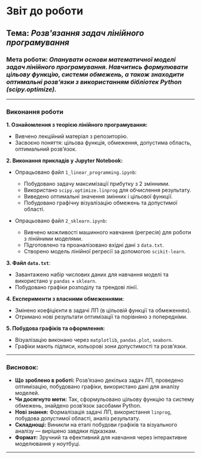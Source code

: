 # Звіт до роботи

## Тема: _Розв'язання задач лінійного програмування_

### Мета роботи: _Опанувати основи математичної моделі задач лінійного програмування. Навчитись формулювати цільову функцію, системи обмежень, а також знаходити оптимальні розв’язки з використанням бібліотек Python (scipy.optimize)._

---

### Виконання роботи

**1. Ознайомлення з теорією лінійного програмування:**
- Вивчено лекційний матеріал з репозиторію.
- Засвоєно поняття: цільова функція, обмеження, допустима область, оптимальний розв’язок.

**2. Виконання прикладів у Jupyter Notebook:**
- Опрацьовано файл `1_linear_programming.ipynb`:
  - Побудовано задачу максимізації прибутку з 2 змінними.
  - Використано `scipy.optimize.linprog` для обчислення результату.
  - Виведено оптимальні значення змінних і цільової функції.
  - Побудовано графічну візуалізацію обмежень та допустимої області.

- Опрацьовано файл `2_sklearn.ipynb`:
  - Вивчено можливості машинного навчання (регресія) для роботи з лінійними моделями.
  - Підготовлено та проаналізовано вхідні дані з `data.txt`.
  - Створено модель лінійної регресії за допомогою `scikit-learn`.

**3. Файл `data.txt`**:
- Завантажено набір числових даних для навчання моделі та використано у `pandas` + `sklearn`.
- Побудовано графіки розподілу та трендові лінії.

**4. Експерименти з власними обмеженнями:**
- Змінено коефіцієнти в задачі ЛП (в цільовій функції та обмеженнях).
- Отримано нові результати оптимізації та порівняно з попередніми.

**5. Побудова графіків та оформлення:**
- Візуалізацію виконано через `matplotlib`, `pandas.plot`, `seaborn`.
- Графіки мають підписи, кольорові зони допустимості та розв’язки.

---

### Висновок:

- **Що зроблено в роботі:** Розв’язано декілька задач ЛП, проведено оптимізацію, побудовано графіки, використано дані для аналізу моделей.
- **Чи досягнуто мети:** Так, сформульовано цільову функцію та систему обмежень, знайдено розв’язок засобами Python.
- **Нові знання:** Формалізація задачі ЛП, використання `linprog`, побудова допустимої області, аналіз результату.
- **Складнощі:** Виникли на етапі побудови графіків та візуального аналізу — вирішено завдяки підказкам.
- **Формат:** Зручний та ефективний для навчання через інтерактивне моделювання у ноутбуці.

---

